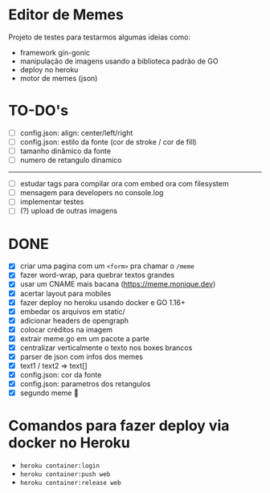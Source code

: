 # Editor de Memes

Projeto de testes para testarmos algumas ideias como:

- framework gin-gonic
- manipulação de imagens usando a biblioteca padrão de GO
- deploy no heroku
- motor de memes (json)

# TO-DO's

* [ ] config.json: align: center/left/right
* [ ] config.json: estilo da fonte (cor de stroke / cor de fill)
* [ ] tamanho dinâmico da fonte
* [ ] numero de retangulo dinamico
---
* [ ] estudar tags para compilar ora com embed ora com filesystem
* [ ] mensagem para developers no console.log
* [ ] implementar testes
* [ ] (?) upload de outras imagens

# DONE

* [x] criar uma pagina com um `<form>` pra chamar o `/meme`
* [x] fazer word-wrap, para quebrar textos grandes
* [x] usar um CNAME mais bacana (https://meme.monique.dev)
* [x] acertar layout para mobiles
* [x] fazer deploy no heroku usando docker e GO 1.16+
* [x] embedar os arquivos em static/
* [x] adicionar headers de opengraph
* [x] colocar créditos na imagem
* [x] extrair meme.go em um pacote a parte
* [x] centralizar verticalmente o texto nos boxes brancos
* [x] parser de json com infos dos memes
* [x] text1 / text2 => text[]
* [x] config.json: cor da fonte
* [x] config.json: parametros dos retangulos
* [x] segundo meme 🙏

# Comandos para fazer deploy via docker no Heroku

* `heroku container:login`
* `heroku container:push web`
* `heroku container:release web`

